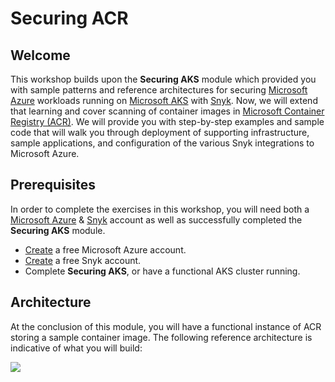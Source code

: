 # Securing ACR

## Welcome

This workshop builds upon the **Securing AKS** module which provided you with sample patterns and reference architectures for securing [Microsoft Azure](https://azure.microsoft.com/en-us/) workloads running on [Microsoft AKS](https://azure.microsoft.com/en-us/services/kubernetes-service/) with [Snyk](https://snyk.io/). Now, we will extend that learning and cover scanning of container images in [Microsoft Container Registry \(ACR\)](https://azure.microsoft.com/en-us/services/container-registry/). We will provide you with step-by-step examples and sample code that will walk you through deployment of supporting infrastructure, sample applications, and configuration of the various Snyk integrations to Microsoft Azure.

## Prerequisites

In order to complete the exercises in this workshop, you will need both a [Microsoft Azure](https://azure.microsoft.com/) & [Snyk](https://snyk.io/) account as well as successfully completed the **Securing AKS** module.

* [Create](https://azure.microsoft.com/en-us/free) a free Microsoft Azure account.
* [Create](https://snyk.io/login) a free Snyk account.
* Complete **Securing AKS**, or have a functional AKS cluster running.

## Architecture

At the conclusion of this module, you will have a functional instance of ACR storing a sample container image. The following reference architecture is indicative of what you will build:

![](https://github.com/snyk/user-docs/tree/695c746d1b207ffdf923b84e4590d31b29e2cc73/docs/.gitbook/assets/snyk-acr.jpg)

